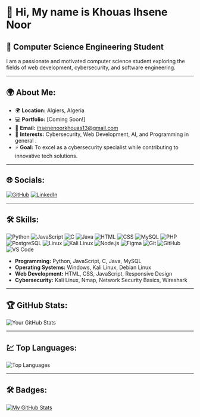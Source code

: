 # 👋 Hi, My name is Khouas Ihsene Noor

## 🌟 Computer Science Engineering Student

I am a passionate and motivated computer science student exploring the fields of web development, cybersecurity, and software engineering. 

---

## 🌍 About Me:
- 🌍 **Location:** Algiers, Algeria
- 💻 **Portfolio:** [Coming Soon!]
- 📧 **Email:** ihsenenoorkhouas13@gmail.com
- 🧠 **Interests:** Cybersecurity, Web Development, AI, and Programming in general .
- ⚡ **Goal:** To excel as a cybersecurity specialist while contributing to innovative tech solutions.

---

## 🌐 Socials:
[![GitHub](https://img.shields.io/badge/GitHub-181717?logo=github&logoColor=white)](https://github.com/noorihs)
[![LinkedIn](https://img.shields.io/badge/LinkedIn-0077B5?logo=linkedin&logoColor=white)](https://www.linkedin.com/in/ihsene-noor-k-5665b5259/)


---

## 🛠️ Skills:

![Python](https://img.shields.io/badge/-Python-3776AB?logo=python&logoColor=white)
![JavaScript](https://img.shields.io/badge/-JavaScript-F7DF1E?logo=javascript&logoColor=black)
![C](https://img.shields.io/badge/-C-A8B9CC?logo=c&logoColor=white)
![Java](https://img.shields.io/badge/-Java-007396?logo=java&logoColor=white)
![HTML](https://img.shields.io/badge/-HTML-E34F26?logo=html5&logoColor=white)
![CSS](https://img.shields.io/badge/-CSS-1572B6?logo=css3&logoColor=white)
![MySQL](https://img.shields.io/badge/-MySQL-4479A1?logo=mysql&logoColor=white)
![PHP](https://img.shields.io/badge/-PHP-777BB4?logo=php&logoColor=white)
![PostgreSQL](https://img.shields.io/badge/-PostgreSQL-336791?logo=postgresql&logoColor=white)
![Linux](https://img.shields.io/badge/-Linux-FCC624?logo=linux&logoColor=black)
![Kali Linux](https://img.shields.io/badge/-Kali_Linux-557C94?logo=kalilinux&logoColor=white)
![Node.js](https://img.shields.io/badge/-Node.js-339933?logo=node.js&logoColor=white)
![Figma](https://img.shields.io/badge/-Figma-F24E1E?logo=figma&logoColor=white)
![Git](https://img.shields.io/badge/-Git-F05032?logo=git&logoColor=white)
![GitHub](https://img.shields.io/badge/-GitHub-181717?logo=github&logoColor=white)
![VS Code](https://img.shields.io/badge/-VS_Code-007ACC?logo=visual-studio-code&logoColor=white)


- **Programming:** Python, JavaScript, C, Java, MySQL  
- **Operating Systems:** Windows, Kali Linux, Debian Linux  
- **Web Development:** HTML, CSS, JavaScript, Responsive Design  
- **Cybersecurity:** Kali Linux, Nmap, Network Security Basics, Wireshark  

---

## 🏆 GitHub Stats:
![Your GitHub Stats](https://github-readme-stats.vercel.app/api?username=noorihs&show_icons=true&theme=radical)

---

## 💹 Top Languages:
![Top Languages](https://github-readme-stats.vercel.app/api/top-langs/?username=noorihs&layout=compact&theme=radical)

---

## 🛠️ Badges:
[![My GitHub Stats](https://github-profile-trophy.vercel.app/?username=noorihs&theme=onedark)](https://github.com/ryo-ma/github-profile-trophy)

